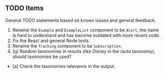 ## TODO Items

General TODO statements based on known issues and general feedback.

1. Rename the `Example` and `ExampleList` component to be `Alert`, the name is hard to understand and has become outdated with more recent code.
1. Fix the React and general Node tests.
1. Rename the `Tracking` component to be `Subscription`.
1. [q] Random taxonomies in results (like Disney in the /auto taxonomy), should taxonomies be used?
  * [a] Check the taxonomies relevance in the output.
